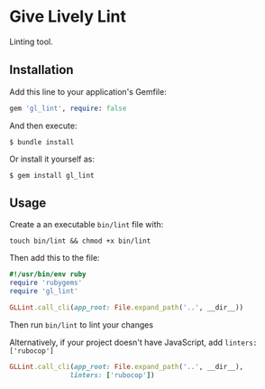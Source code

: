# Give Lively Lint

Linting tool.

## Installation

Add this line to your application's Gemfile:

```ruby
gem 'gl_lint', require: false
```

And then execute:

    $ bundle install

Or install it yourself as:

    $ gem install gl_lint

## Usage

Create a an executable `bin/lint` file with:

`touch bin/lint && chmod +x bin/lint`

Then add this to the file:

```ruby
#!/usr/bin/env ruby
require 'rubygems'
require 'gl_lint'

GLLint.call_cli(app_root: File.expand_path('..', __dir__))
```

Then run `bin/lint` to lint your changes

Alternatively, if your project doesn't have JavaScript, add `linters: ['rubocop']`

```ruby
GLLint.call_cli(app_root: File.expand_path('..', __dir__),
               linters: ['rubocop'])
```
